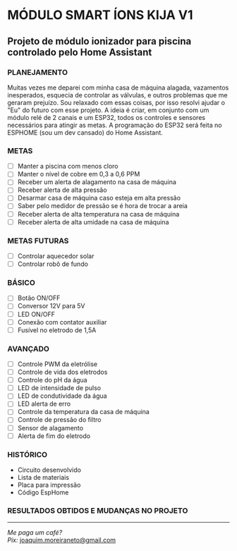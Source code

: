 # MÓDULO SMART ÍONS KIJA V1

## Projeto de módulo ionizador para piscina controlado pelo Home Assistant

### PLANEJAMENTO
Muitas vezes me deparei com minha casa de máquina alagada, vazamentos inesperados, esquecia de controlar as válvulas, e outros problemas que me geraram prejuízo. Sou relaxado com essas coisas, por isso resolvi ajudar o "Eu" do futuro com esse projeto. A ideia é criar, em conjunto com um módulo relé de 2 canais e um ESP32, todos os controles e sensores necessários para atingir as metas. A programação do ESP32 será feita no ESPHOME (sou um dev cansado) do Home Assistant.

### METAS
- [ ] Manter a piscina com menos cloro
- [ ] Manter o nível de cobre em 0,3 a 0,6 PPM
- [ ] Receber um alerta de alagamento na casa de máquina
- [ ] Receber alerta de alta pressão
- [ ] Desarmar casa de máquina caso esteja em alta pressão
- [ ] Saber pelo medidor de pressão se é hora de trocar a areia
- [ ] Receber alerta de alta temperatura na casa de máquina
- [ ] Receber alerta de alta umidade na casa de máquina

### METAS FUTURAS
- [ ] Controlar aquecedor solar
- [ ] Controlar robô de fundo

### BÁSICO
- [ ] Botão ON/OFF
- [ ] Conversor 12V para 5V
- [ ] LED ON/OFF
- [ ] Conexão com contator auxiliar
- [ ] Fusível no eletrodo de 1,5A

### AVANÇADO
- [ ] Controle PWM da eletrólise
- [ ] Controle de vida dos eletrodos
- [ ] Controle do pH da água
- [ ] LED de intensidade de pulso
- [ ] LED de condutividade da água
- [ ] LED alerta de erro
- [ ] Controle da temperatura da casa de máquina
- [ ] Controle de pressão do filtro
- [ ] Sensor de alagamento
- [ ] Alerta de fim do eletrodo

### HISTÓRICO
- Circuito desenvolvido
- Lista de materiais
- Placa para impressão
- Código EspHome

### RESULTADOS OBTIDOS E MUDANÇAS NO PROJETO
---
*Me paga um café?*  
*Pix:* joaquim.moreiraneto@gmail.com
